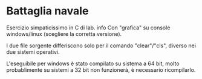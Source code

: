 # Battaglia navale
Esercizio simpaticissimo in C di lab. info
Con "grafica" su console windows/linux (scegliere la corretta versione).

I due file sorgente differiscono solo per il comando "clear"/"cls", diverso nei due sistemi operativi.

L'eseguibile per windows è stato compilato su sistema a 64 bit, molto probablimente su sistemi a 32 bit non funzionerà, è necessario ricompilarlo.
